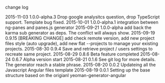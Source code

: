 change log

2015-11-03 1.0.0-alpha.3 Drop google analysitcs question, drop TypeScript support. Template bug fixed. 
2015-10-01 1.0.0-alpha.1 integration between ng-panes and panes.js generator 
2015-09-21 1.0.0-alpha add back the karma sub generator as deps. The conflict will always show.
2015-09-19 0.9.15 [BREAKING CHANGE] add check remote version, add new project files style (auto upgrade), add new flat --projects to manage your existing projects.
2015-08-30 0.9.4 Save and retrieve project / users settings to recreate same project.
2015-08-29 0.8.6 Beta feature completed
2015-08-24 0.6.7 Alpha version start
2015-08-21 0.1.6 See git log for more details. The generator reach a stable phrase.
2015-08-20 0.0.2 Updateing all the Javascript Angular files template
2015-08-19 0.0.1 Setting up the base structure based on the origianl yeoman-generator-angular
